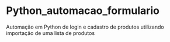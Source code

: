 # Python_automacao_formulario
Automação em Python de login e cadastro de produtos utilizando importação de uma lista de produtos 

